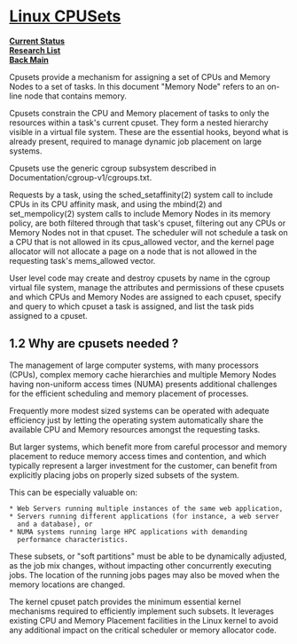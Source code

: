 # **[Linux CPUSets](https://www.kernel.org/doc/Documentation/cgroup-v1/cpusets.txt)**

**[Current Status](../../../../development/status/weekly/current_status.md)**\
**[Research List](../../../research_list.md)**\
**[Back Main](../../../../README.md)**

Cpusets provide a mechanism for assigning a set of CPUs and Memory
Nodes to a set of tasks.   In this document "Memory Node" refers to
an on-line node that contains memory.

Cpusets constrain the CPU and Memory placement of tasks to only
the resources within a task's current cpuset.  They form a nested
hierarchy visible in a virtual file system.  These are the essential
hooks, beyond what is already present, required to manage dynamic
job placement on large systems.

Cpusets use the generic cgroup subsystem described in
Documentation/cgroup-v1/cgroups.txt.

Requests by a task, using the sched_setaffinity(2) system call to
include CPUs in its CPU affinity mask, and using the mbind(2) and
set_mempolicy(2) system calls to include Memory Nodes in its memory
policy, are both filtered through that task's cpuset, filtering out any
CPUs or Memory Nodes not in that cpuset.  The scheduler will not
schedule a task on a CPU that is not allowed in its cpus_allowed
vector, and the kernel page allocator will not allocate a page on a
node that is not allowed in the requesting task's mems_allowed vector.

User level code may create and destroy cpusets by name in the cgroup
virtual file system, manage the attributes and permissions of these
cpusets and which CPUs and Memory Nodes are assigned to each cpuset,
specify and query to which cpuset a task is assigned, and list the
task pids assigned to a cpuset.

1.2 Why are cpusets needed ?
----------------------------

The management of large computer systems, with many processors (CPUs),
complex memory cache hierarchies and multiple Memory Nodes having
non-uniform access times (NUMA) presents additional challenges for
the efficient scheduling and memory placement of processes.

Frequently more modest sized systems can be operated with adequate
efficiency just by letting the operating system automatically share
the available CPU and Memory resources amongst the requesting tasks.

But larger systems, which benefit more from careful processor and
memory placement to reduce memory access times and contention,
and which typically represent a larger investment for the customer,
can benefit from explicitly placing jobs on properly sized subsets of
the system.

This can be especially valuable on:

    * Web Servers running multiple instances of the same web application,
    * Servers running different applications (for instance, a web server
      and a database), or
    * NUMA systems running large HPC applications with demanding
      performance characteristics.

These subsets, or "soft partitions" must be able to be dynamically
adjusted, as the job mix changes, without impacting other concurrently
executing jobs. The location of the running jobs pages may also be moved
when the memory locations are changed.

The kernel cpuset patch provides the minimum essential kernel
mechanisms required to efficiently implement such subsets.  It
leverages existing CPU and Memory Placement facilities in the Linux
kernel to avoid any additional impact on the critical scheduler or
memory allocator code.

